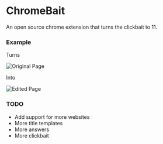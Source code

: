 # ChromeBait
An open source chrome extension that turns the clickbait to 11.

### Example

Turns

![Original Page](http://i.imgur.com/7pVEqpE.png)

Into

![Edited Page](http://i.imgur.com/jb8Q5rS.png)


### TODO

* Add support for more websites
* More title templates
* More answers
* More clickbait

